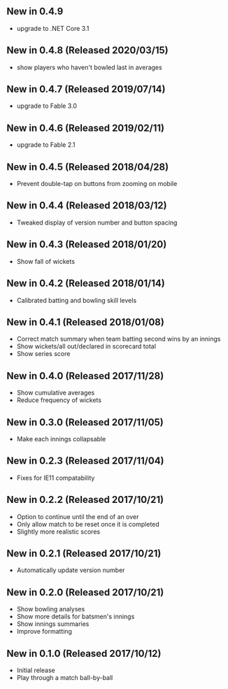 ## New in 0.4.9
* upgrade to .NET Core 3.1

## New in 0.4.8 (Released 2020/03/15)
* show players who haven't bowled last in averages

## New in 0.4.7 (Released 2019/07/14)
* upgrade to Fable 3.0

## New in 0.4.6 (Released 2019/02/11)
* upgrade to Fable 2.1

## New in 0.4.5 (Released 2018/04/28)
* Prevent double-tap on buttons from zooming on mobile

## New in 0.4.4 (Released 2018/03/12)
* Tweaked display of version number and button spacing

## New in 0.4.3 (Released 2018/01/20)
* Show fall of wickets

## New in 0.4.2 (Released 2018/01/14)
* Calibrated batting and bowling skill levels

## New in 0.4.1 (Released 2018/01/08)
* Correct match summary when team batting second wins by an innings
* Show wickets/all out/declared in scorecard total
* Show series score

## New in 0.4.0 (Released 2017/11/28)
* Show cumulative averages
* Reduce frequency of wickets

## New in 0.3.0 (Released 2017/11/05)
* Make each innings collapsable

## New in 0.2.3 (Released 2017/11/04)
* Fixes for IE11 compatability

## New in 0.2.2 (Released 2017/10/21)
* Option to continue until the end of an over
* Only allow match to be reset once it is completed
* Slightly more realistic scores

## New in 0.2.1 (Released 2017/10/21)
* Automatically update version number

## New in 0.2.0 (Released 2017/10/21)
* Show bowling analyses
* Show more details for batsmen's innings
* Show innings summaries
* Improve formatting

## New in 0.1.0 (Released 2017/10/12)
* Initial release
* Play through a match ball-by-ball